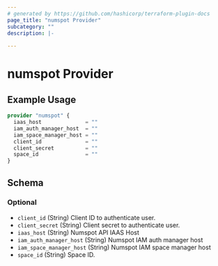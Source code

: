 ```yaml
---
# generated by https://github.com/hashicorp/terraform-plugin-docs
page_title: "numspot Provider"
subcategory: ""
description: |-
  
---
```


# numspot Provider



## Example Usage

```terraform
provider "numspot" {
  iaas_host              = ""
  iam_auth_manager_host  = ""
  iam_space_manager_host = ""
  client_id              = ""
  client_secret          = ""
  space_id               = ""
}
```

<!-- schema generated by tfplugindocs -->
## Schema

### Optional

- `client_id` (String) Client ID to authenticate user.
- `client_secret` (String) Client secret to authenticate user.
- `iaas_host` (String) Numspot API IAAS Host
- `iam_auth_manager_host` (String) Numspot IAM auth manager host
- `iam_space_manager_host` (String) Numspot IAM space manager host
- `space_id` (String) Space ID.
